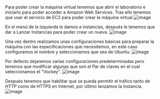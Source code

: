 Para poder crear la máquina virtual tenemos que abrir el laboratorio e iniciarlo para poder acceder a Amazon Web Services.
Tras ello tenemos que usar el servicio de EC2 para poder crear la máquina virtual
![image](https://github.com/user-attachments/assets/dd6ba2e3-2a74-446b-a8cd-f8db5c03f984)

En el menú de la izquierda le damos a instancias, después le tenemos que dar a Lanzar Instancias para poder crear un nueva.
![image](https://github.com/user-attachments/assets/4405fd07-35f8-4406-890c-687fb5d13a93)

Una vez dentro realizamos unas configuraciones básicas para preparar la máquina con las especificaciones que necesitemos, en este caso configuramos el nombre y seleccionamos que sea de Ubuntu.
![image](https://github.com/user-attachments/assets/07420438-398e-4df2-b5bc-1a21e8cb1324)

Por defecto dejaremos varias configuraciones predeterminadas pero tenemos que modificar algunas que son el Par de claves en el cual seleccionamos el "Vockey".
![image](https://github.com/user-attachments/assets/d9e9f8e2-3d81-40e9-bb30-0f7eb678733d)

Después tenemos que habilitar que se pueda permitir el tráfico tanto de HTTP como de HTTPS en Internet, por último lanzamos la instancia.
![image](https://github.com/user-attachments/assets/77394f8d-0da3-4e3c-bcf8-439b38db1126)






